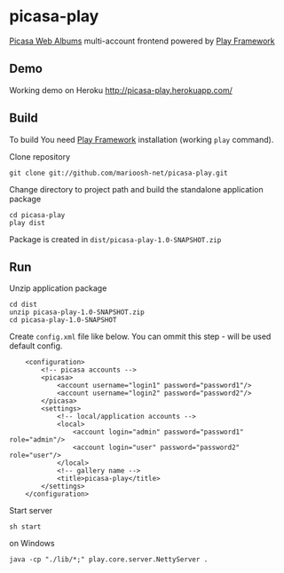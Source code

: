 picasa-play
===========

[Picasa Web Albums](http://picasaweb.google.com/ "Picasa Web Albums") multi-account frontend powered by [Play Framework](http://playframework.org/ "Play Framework")

Demo
---
Working demo on Heroku http://picasa-play.herokuapp.com/

Build
---
To build You need [Play Framework](http://playframework.org/ "Play Framework") installation (working ``play`` command).

Clone repository

    git clone git://github.com/marioosh-net/picasa-play.git

Change directory to project path and build the standalone application package

    cd picasa-play
    play dist
    
Package is created in `dist/picasa-play-1.0-SNAPSHOT.zip`
    
Run
---    
Unzip application package

    cd dist
    unzip picasa-play-1.0-SNAPSHOT.zip
    cd picasa-play-1.0-SNAPSHOT

Create ``config.xml`` file like below. You can ommit this step - will be used default config.
```
    <configuration>
        <!-- picasa accounts -->
        <picasa>
            <account username="login1" password="password1"/>
            <account username="login2" password="password2"/>
        </picasa>
        <settings>
            <!-- local/application accounts -->
            <local>
                <account login="admin" password="password1" role="admin"/>
                <account login="user" password="password2" role="user"/>
            </local>
            <!-- gallery name -->
            <title>picasa-play</title>
        </settings>
    </configuration>
```
Start server

    sh start

on Windows 

    java -cp "./lib/*;" play.core.server.NettyServer .
    

